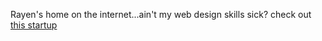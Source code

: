 Rayen's home on the internet...ain't my web design skills sick?
check out [this startup](https://www.bouquiniste.tn)
